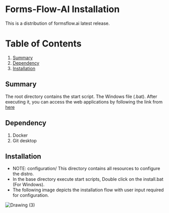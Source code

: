 # Forms-Flow-AI Installation 
This is a distribution of formsflow.ai latest release.
 
# Table of Contents
1. [Summary](#summary)
2. [Dependency](#dependency)
3. [Installation](#installation)


## Summary

The root directory contains the start script. The  Windows file (.bat). After executing it, you can access the web applications by following the link from [here](../../#verifying-the-installation-status)

## Dependency

1. Docker
2. Git desktop

## Installation

- NOTE: configuration/ 
This directory contains all resources to configure the distro.
- In the base directory execute start scripts, Double click on the install.bat (For Windows).
- The following image depicts the installation flow with user input required for configuration.

![Drawing (3)](https://user-images.githubusercontent.com/94040192/160104985-35e13a88-1384-48e7-8701-87ac9fc66cb1.jpg)


